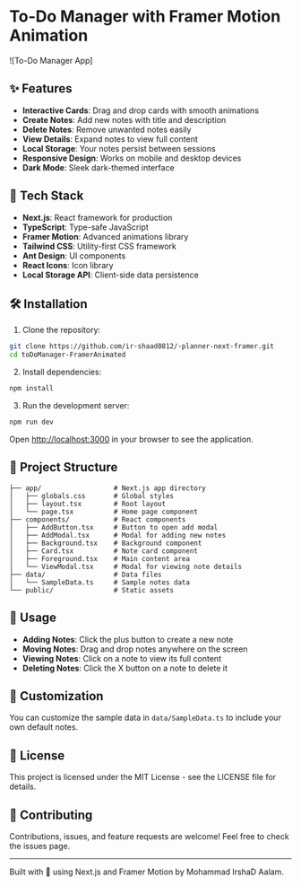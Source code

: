 # To-Do Manager with Framer Motion Animation
![To-Do Manager App]

## ✨ Features

- **Interactive Cards**: Drag and drop cards with smooth animations
- **Create Notes**: Add new notes with title and description
- **Delete Notes**: Remove unwanted notes easily
- **View Details**: Expand notes to view full content
- **Local Storage**: Your notes persist between sessions
- **Responsive Design**: Works on mobile and desktop devices
- **Dark Mode**: Sleek dark-themed interface

## 🚀 Tech Stack

- **Next.js**: React framework for production
- **TypeScript**: Type-safe JavaScript
- **Framer Motion**: Advanced animations library
- **Tailwind CSS**: Utility-first CSS framework
- **Ant Design**: UI components
- **React Icons**: Icon library
- **Local Storage API**: Client-side data persistence

## 🛠️ Installation

1. Clone the repository:

```bash
git clone https://github.com/ir-shaad0812/-planner-next-framer.git  
cd toDoManager-FramerAnimated
```

2. Install dependencies:

```bash
npm install
```

3. Run the development server:

```bash
npm run dev
```

Open [http://localhost:3000](http://localhost:3000) in your browser to see the application.

## 📁 Project Structure

```
├── app/                  # Next.js app directory
│   ├── globals.css       # Global styles
│   ├── layout.tsx        # Root layout
│   └── page.tsx          # Home page component
├── components/           # React components
│   ├── AddButton.tsx     # Button to open add modal
│   ├── AddModal.tsx      # Modal for adding new notes
│   ├── Background.tsx    # Background component
│   ├── Card.tsx          # Note card component
│   ├── Foreground.tsx    # Main content area
│   └── ViewModal.tsx     # Modal for viewing note details
├── data/                 # Data files
│   └── SampleData.ts     # Sample notes data
└── public/               # Static assets
```

## 📝 Usage

- **Adding Notes**: Click the plus button to create a new note
- **Moving Notes**: Drag and drop notes anywhere on the screen
- **Viewing Notes**: Click on a note to view its full content
- **Deleting Notes**: Click the X button on a note to delete it

## 🔧 Customization

You can customize the sample data in `data/SampleData.ts` to include your own default notes.

## 📄 License

This project is licensed under the MIT License - see the LICENSE file for details.

## 🤝 Contributing

Contributions, issues, and feature requests are welcome! Feel free to check the issues page.

---

Built with 💌 using Next.js and Framer Motion by Mohammad IrshaD Aalam.
